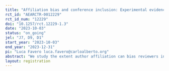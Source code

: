 ```yaml
---
title: "Affiliation bias and conference inclusion: Experimental evidence from early career researchers"
rct_id: "AEARCTR-0012229"
rct_id_num: "12229"
doi: "10.1257/rct.12229-1.3"
date: "2023-10-03"
status: "on_going"
jel: "J7, D9, D1"
start_year: "2023-10-03"
end_year: "2023-12-31"
pi: "Luca Favero luca.favero@carloalberto.org"
abstract: "We study the extent author affiliation can bias reviewers in grading papers submitted to international conferences. We exploit a PhD Workshop in Economics arranged by local PhD candidates. Our objective is to investigate the extent to which author affiliation can introduce bias in the evaluation of research papers. Affiliation is often used as a signal to form beliefs about research quality (Blank 1991). We test whether signals can potentially be misinterpreted and exacerbate inequalities across researchers from differently ranked institutions. We will compare blind and non-blind assessments for each paper submitted to the conference. "
layout: registration
---
```


